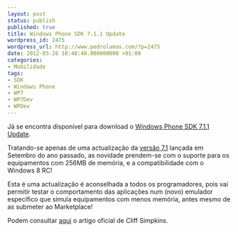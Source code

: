 ```yaml
---
layout: post
status: publish
published: true
title: Windows Phone SDK 7.1.1 Update
wordpress_id: 2475
wordpress_url: http://www.pedrolamas.com/?p=2475
date: 2012-03-26 18:48:48.000000000 +01:00
categories:
- Mobilidade
tags:
- SDK
- Windows Phone
- WP7
- WP7Dev
- WPDev
---
```

Já se encontra disponível para download o [Windows Phone SDK 7.1.1 Update](http://www.microsoft.com/download/en/details.aspx?id=29233).

Tratando-se apenas de uma actualização da [versão 7.1](2011/09/29/windows-phone-sdk-7-1-rtw/) lançada em Setembro do ano passado, as novidade prendem-se com o suporte para os equipamentos com 256MB de memória, e a compatibilidade com o Windows 8 RC!

Esta é uma actualização é aconselhada a todos os programadores, pois vai permitir testar o comportamento das aplicações num (novo) emulador específico que simula equipamentos com menos memória, antes mesmo de as submeter ao Marketplace!

Podem consultar [aqui](http://windowsteamblog.com/windows_phone/b/wpdev/archive/2012/03/26/wpsdk-711-now-available.aspx) o artigo oficial de Cliff Simpkins.
